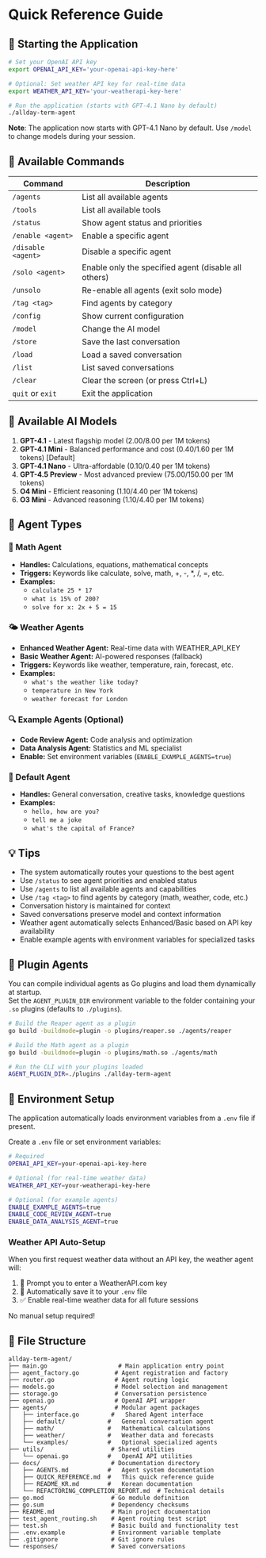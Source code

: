 # Quick Reference Guide

## 🚀 Starting the Application

```bash
# Set your OpenAI API key
export OPENAI_API_KEY='your-openai-api-key-here'

# Optional: Set weather API key for real-time data
export WEATHER_API_KEY='your-weatherapi-key-here'

# Run the application (starts with GPT-4.1 Nano by default)
./allday-term-agent
```

**Note**: The application now starts with GPT-4.1 Nano by default. Use `/model` to change models during your session.

## 🎯 Available Commands

| Command | Description |
|---------|-------------|
| `/agents` | List all available agents |
| `/tools` | List all available tools |
| `/status` | Show agent status and priorities |
| `/enable <agent>` | Enable a specific agent |
| `/disable <agent>` | Disable a specific agent |
| `/solo <agent>` | Enable only the specified agent (disable all others) |
| `/unsolo` | Re-enable all agents (exit solo mode) |
| `/tag <tag>` | Find agents by category |
| `/config` | Show current configuration |
| `/model` | Change the AI model |
| `/store` | Save the last conversation |
| `/load` | Load a saved conversation |
| `/list` | List saved conversations |
| `/clear` | Clear the screen (or press Ctrl+L) |
| `quit` or `exit` | Exit the application |

## 🤖 Available AI Models

1. **GPT-4.1** - Latest flagship model ($2.00/$8.00 per 1M tokens)
2. **GPT-4.1 Mini** - Balanced performance and cost ($0.40/$1.60 per 1M tokens) [Default]
3. **GPT-4.1 Nano** - Ultra-affordable ($0.10/$0.40 per 1M tokens)
4. **GPT-4.5 Preview** - Most advanced preview ($75.00/$150.00 per 1M tokens)
5. **O4 Mini** - Efficient reasoning ($1.10/$4.40 per 1M tokens)
6. **O3 Mini** - Advanced reasoning ($1.10/$4.40 per 1M tokens)

## 🧠 Agent Types

### 🧮 Math Agent
- **Handles:** Calculations, equations, mathematical concepts
- **Triggers:** Keywords like calculate, solve, math, +, -, *, /, =, etc.
- **Examples:**
  - `calculate 25 * 17`
  - `what is 15% of 200?`
  - `solve for x: 2x + 5 = 15`

### 🌤️ Weather Agents
- **Enhanced Weather Agent:** Real-time data with WEATHER_API_KEY
- **Basic Weather Agent:** AI-powered responses (fallback)
- **Triggers:** Keywords like weather, temperature, rain, forecast, etc.
- **Examples:**
  - `what's the weather like today?`
  - `temperature in New York`
  - `weather forecast for London`

### 🔍 Example Agents (Optional)
- **Code Review Agent:** Code analysis and optimization
- **Data Analysis Agent:** Statistics and ML specialist  
- **Enable:** Set environment variables (`ENABLE_EXAMPLE_AGENTS=true`)

### 🤖 Default Agent
- **Handles:** General conversation, creative tasks, knowledge questions
- **Examples:**
  - `hello, how are you?`
  - `tell me a joke`
  - `what's the capital of France?`

## 💡 Tips

- The system automatically routes your questions to the best agent
- Use `/status` to see agent priorities and enabled status
- Use `/agents` to list all available agents and capabilities
- Use `/tag <tag>` to find agents by category (math, weather, code, etc.)
- Conversation history is maintained for context
- Saved conversations preserve model and context information
- Weather agent automatically selects Enhanced/Basic based on API key availability
- Enable example agents with environment variables for specialized tasks

## 🧩 Plugin Agents

You can compile individual agents as Go plugins and load them dynamically at startup.  
Set the `AGENT_PLUGIN_DIR` environment variable to the folder containing your `.so` plugins (defaults to `./plugins`).

```bash
# Build the Reaper agent as a plugin
go build -buildmode=plugin -o plugins/reaper.so ./agents/reaper

# Build the Math agent as a plugin
go build -buildmode=plugin -o plugins/math.so ./agents/math

# Run the CLI with your plugins loaded
AGENT_PLUGIN_DIR=./plugins ./allday-term-agent
```

## 🔧 Environment Setup

The application automatically loads environment variables from a `.env` file if present.

Create a `.env` file or set environment variables:

```bash
# Required
OPENAI_API_KEY=your-openai-api-key-here

# Optional (for real-time weather data)  
WEATHER_API_KEY=your-weatherapi-key-here

# Optional (for example agents)
ENABLE_EXAMPLE_AGENTS=true
ENABLE_CODE_REVIEW_AGENT=true
ENABLE_DATA_ANALYSIS_AGENT=true
```

### Weather API Auto-Setup
When you first request weather data without an API key, the weather agent will:
1. 🔑 Prompt you to enter a WeatherAPI.com key
2. 💾 Automatically save it to your `.env` file
3. ✅ Enable real-time weather data for all future sessions

No manual setup required!

## 📁 File Structure

```
allday-term-agent/
├── main.go                    # Main application entry point
├── agent_factory.go          # Agent registration and factory
├── router.go                 # Agent routing logic
├── models.go                 # Model selection and management
├── storage.go                # Conversation persistence
├── openai.go                 # OpenAI API wrapper
├── agents/                   # Modular agent packages
│   ├── interface.go         #   Shared Agent interface
│   ├── default/            #   General conversation agent
│   ├── math/               #   Mathematical calculations
│   ├── weather/            #   Weather data and forecasts
│   └── examples/           #   Optional specialized agents
├── utils/                   # Shared utilities
│   └── openai.go           #   OpenAI API utilities
├── docs/                    # Documentation directory
│   ├── AGENTS.md           #   Agent system documentation
│   ├── QUICK_REFERENCE.md  #   This quick reference guide
│   ├── README_KR.md        #   Korean documentation
│   └── REFACTORING_COMPLETION_REPORT.md  # Technical details
├── go.mod                   # Go module definition
├── go.sum                   # Dependency checksums
├── README.md                # Main project documentation
├── test_agent_routing.sh    # Agent routing test script
├── test.sh                  # Basic build and functionality test
├── .env.example             # Environment variable template
├── .gitignore               # Git ignore rules
└── responses/               # Saved conversations
```

